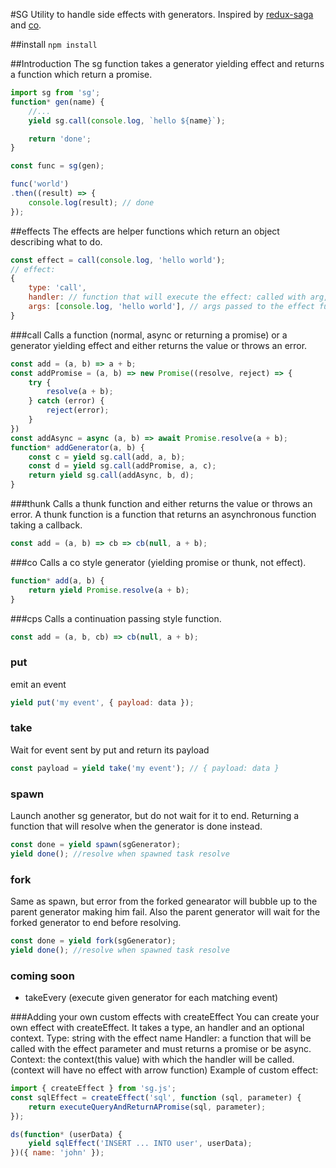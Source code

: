 #SG
Utility to handle side effects with generators. Inspired by [redux-saga](https://github.com/yelouafi/redux-saga) and [co](https://github.com/tj/co).

##install
`npm install`

##Introduction
The sg function takes a generator yielding effect and returns a function which return a promise.
```js
import sg from 'sg';
function* gen(name) {
    //...
    yield sg.call(console.log, `hello ${name}`);

    return 'done';
}

const func = sg(gen);

func('world')
.then((result) => {
    console.log(result); // done
});
```

##effects
The effects are helper functions which return an object describing what to do.

```js
const effect = call(console.log, 'hello world');
// effect:
{
    type: 'call',
    handler: // function that will execute the effect: called with arg, and returning a promise
    args: [console.log, 'hello world'], // args passed to the effect function
}
```

###call
Calls a function (normal, async or returning a promise) or a generator yielding effect and either returns the value or throws an error.
```js
const add = (a, b) => a + b;
const addPromise = (a, b) => new Promise((resolve, reject) => {
    try {
        resolve(a + b);
    } catch (error) {
        reject(error);
    }
})
const addAsync = async (a, b) => await Promise.resolve(a + b);
function* addGenerator(a, b) {
    const c = yield sg.call(add, a, b);
    const d = yield sg.call(addPromise, a, c);
    return yield sg.call(addAsync, b, d);
}
```

###thunk
Calls a thunk function and either returns the value or throws an error.
A thunk function is a function that returns an asynchronous function taking a callback.
```js
const add = (a, b) => cb => cb(null, a + b);
```

###co
Calls a co style generator (yielding promise or thunk, not effect).
```js
function* add(a, b) {
    return yield Promise.resolve(a + b);
}
```

###cps
Calls a continuation passing style function.
```js
const add = (a, b, cb) => cb(null, a + b);
```

### put
emit an event
```js
yield put('my event', { payload: data });
```

### take
Wait for event sent by put and return its payload
```js
const payload = yield take('my event'); // { payload: data }
```

### spawn
Launch another sg generator, but do not wait for it to end. Returning a function that will resolve when the generator is done instead.
```js
const done = yield spawn(sgGenerator);
yield done(); //resolve when spawned task resolve
```

### fork
Same as spawn, but error from the forked genearator will bubble up to the parent generator making him fail. Also the parent generator will wait for the forked generator to end before resolving.
```js
const done = yield fork(sgGenerator);
yield done(); //resolve when spawned task resolve
```

### coming soon
 - takeEvery (execute given generator for each matching event)

###Adding your own custom effects with createEffect
You can create your own effect with createEffect.
It takes a type, an handler and an optional context.
Type: string with the effect name
Handler: a function that will be called with the effect parameter and must returns a promise or be async.
Context: the context(this value) with which the handler will be called. (context will have no effect with arrow function)
Example of custom effect:
```js
import { createEffect } from 'sg.js';
const sqlEffect = createEffect('sql', function (sql, parameter) {
    return executeQueryAndReturnAPromise(sql, parameter);
});

ds(function* (userData) {
    yield sqlEffect('INSERT ... INTO user', userData);
})({ name: 'john' });
```
